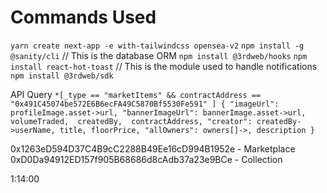# Commands Used

`yarn create next-app -e with-tailwindcss opensea-v2`
`npm install -g @sanity/cli`  // This is the database ORM
`npm install @3rdweb/hooks`
`npm install react-hot-toast` // This is the module used to handle notifications
`npm install @3rdweb/sdk`

API Query
`
*[_type == "marketItems" && contractAddress == "0x491C45074be572E6B6ecFA49C5870Bf5530Fe591" ] {
"imageUrl": profileImage.asset->url,
"bannerImageUrl": bannerImage.asset->url,
volumeTraded, 
createdBy, 
contractAddress,
"creator": createdBy->userName,
title,
floorPrice,
"allOwners": owners[]->,
description
}
`

0x1263eD594D37C4B9cC2288B49Ee16cD994B1952e - Marketplace
0xD0Da94912ED157f905B68686d8cAdb37a23e9BCe - Collection

1:14:00